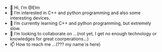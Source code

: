 - 👋 Hi, I’m @Elm
- 👀 I’m interested in C++ and python programming and also some interesting devices.
- 🌱 I’m currently learning C++ and python programming, but extremely slow.
- 💞️ I’m looking to collaborate on ...(not yet, I get no enough technology or knowledges for great coorperations...)
- 📫 How to reach me ...(??? my name is here)

<!---
Elm-Yang/Elm-Yang is a ✨ special ✨ repository because its `README.md` (this file) appears on your GitHub profile.
You can click the Preview link to take a look at your changes.
--->
